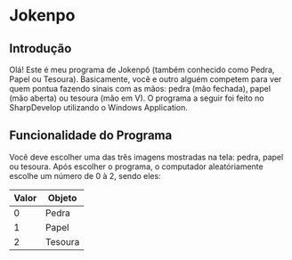 # Jokenpo
## Introdução
Olá! Este é meu programa de Jokenpô (também conhecido como Pedra, Papel ou Tesoura). Basicamente, você e outro alguém competem para ver quem pontua fazendo sinais com as mãos: pedra (mão fechada), papel (mão aberta) ou tesoura (mão em V). O programa a seguir foi feito no SharpDevelop utilizando o Windows Application.

## Funcionalidade do Programa
Você deve escolher uma das três imagens mostradas na tela: pedra, papel ou tesoura. Após escolher o programa, o computador aleatóriamente escolhe um número de 0 à 2, sendo eles:

Valor | Objeto
----- | -------
0 | Pedra
1 | Papel
2 | Tesoura
